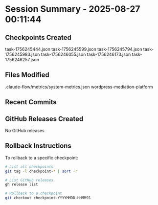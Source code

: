 # Session Summary - 2025-08-27 00:11:44

## Checkpoints Created
task-1756245444.json
task-1756245599.json
task-1756245794.json
task-1756245983.json
task-1756246055.json
task-1756246173.json
task-1756246257.json

## Files Modified
.claude-flow/metrics/system-metrics.json
wordpress-mediation-platform

## Recent Commits


## GitHub Releases Created
No GitHub releases

## Rollback Instructions
To rollback to a specific checkpoint:
```bash
# List all checkpoints
git tag -l checkpoint-* | sort -r

# List GitHub releases
gh release list

# Rollback to a checkpoint
git checkout checkpoint-YYYYMMDD-HHMMSS
```
